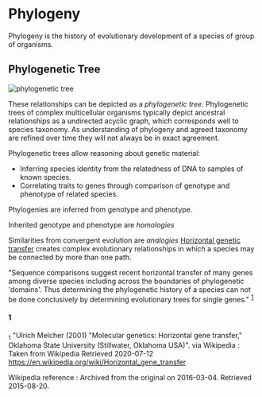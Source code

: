 # Phylogeny

Phylogeny is the history of evolutionary development of a species of group of organisms.

## Phylogenetic Tree
![phylogenetic tree](./phylogenetic-tree.svg)

These relationships can be depicted as a *phylogenetic tree.* 
Phylogenetic trees of complex multicellular organisms typically depict ancestral relationships as a undirected acyclic graph,
which corresponds well to species taxonomy.
As understanding of phylogeny and agreed taxonomy are refined over time they will not always be in exact agreement.

Phylogenetic trees allow reasoning about genetic material:
- Inferring species identity from the relatedness of DNA to samples of known species.
- Correlating traits to genes through comparison of genotype and phenotype of related species.

Phylogenies are inferred from genotype and phenotype.

Inherited genotype and phenotype are *homologies*

Similarities from convergent evolution are *analogies*
[Horizontal genetic transfer](horizontal-genetic-transfer.md) creates complex evolutionary relationships in which a species may be connected by more than one path. 

 "Sequence comparisons suggest recent horizontal transfer of many genes among diverse species including across the boundaries of phylogenetic 'domains'. Thus determining the phylogenetic history of a species can not be done conclusively by determining evolutionary trees for single genes." <sup id="a1">[1](#1)</sup>



#### 1
<sub id="f1">1</sub>
"Ulrich Melcher (2001) "Molecular genetics: Horizontal gene transfer," Oklahoma State University (Stillwater, Oklahoma USA)". 
via Wikipedia :
Taken from Wikipedia Retrieved 2020-07-12 
https://en.wikipedia.org/wiki/Horizontal_gene_transfer 

Wikipedia reference :
Archived from the original on 2016-03-04. Retrieved 2015-08-20.


